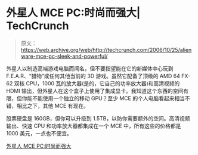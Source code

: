# 外星人 MCE PC:时尚而强大| TechCrunch

> 原文：<https://web.archive.org/web/http://techcrunch.com/2006/10/25/alienware-mce-pc-sleek-and-powerful/>

外星人以制造高端游戏电脑而闻名，但不要指望能在它的新媒体中心玩到 F.E.A.R、“猎物”或任何其他当前的 3D 游戏。虽然它配备了顶级的 AMD 64 FX-62 双核 CPU，1000 瓦的放大器(是的，它自己的功率放大器)和高清视频的 HDMI 输出，但外星人在这个盒子上使用了集成显卡。我知道这个东西的空间有限，但你能不能使用一个独立的移动 GPU？至少 MCE 的个人电脑看起来相当不错，相比之下，其他 MCE 有现在。

股票硬盘是 160GB，但你可以升级到 1.5TB，以防你需要额外的空间。高清视频输出、快速 CPU 和功率放大器都集成在一个 MCE 中，所有这些的价格都是 1000 美元，一点也不便宜。

[外星人 MCE PC:时尚而强大](https://web.archive.org/web/20160225070004/http://www.gizmodo.com/gadgets/pcs/alienwares-mce-pc-gets-sexy-and-packs-its-own-amp-210142.php)